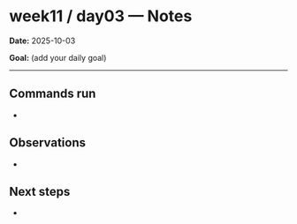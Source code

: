 ﻿# week11 / day03 — Notes

**Date:** 2025-10-03

**Goal:** (add your daily goal)

---
## Commands run
- 

## Observations
- 

## Next steps
- 
